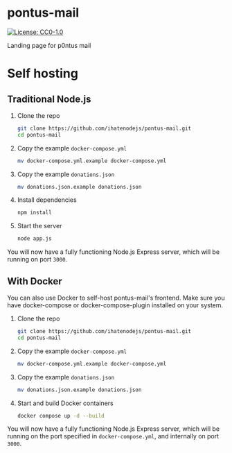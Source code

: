 # pontus-mail
[![License: CC0-1.0](https://img.shields.io/badge/License-CC0_1.0-lightgrey.svg)](http://creativecommons.org/publicdomain/zero/1.0/)

Landing page for p0ntus mail

# Self hosting
## Traditional Node.js
1. Clone the repo
   ```bash
   git clone https://github.com/ihatenodejs/pontus-mail.git
   cd pontus-mail
   ```
2. Copy the example `docker-compose.yml`
   ```bash
   mv docker-compose.yml.example docker-compose.yml
   ```
3. Copy the example `donations.json`
   ```bash
   mv donations.json.example donations.json
   ```
4. Install dependencies
   ```bash
   npm install
   ```
5. Start the server
   ```bash
   node app.js
   ```

You will now have a fully functioning Node.js Express server, which will be running on port `3000`.
## With Docker
You can also use Docker to self-host pontus-mail's frontend. Make sure you have docker-compose or docker-compose-plugin installed on your system.
1. Clone the repo
   ```bash
   git clone https://github.com/ihatenodejs/pontus-mail.git
   cd pontus-mail
   ```
2. Copy the example `docker-compose.yml`
   ```bash
   mv docker-compose.yml.example docker-compose.yml
   ```
3. Copy the example `donations.json`
   ```bash
   mv donations.json.example donations.json
   ```
4. Start and build Docker containers
   ```bash
   docker compose up -d --build
   ```

You will now have a fully functioning Node.js Express server, which will be running on the port specified in `docker-compose.yml`, and internally on port `3000`.
